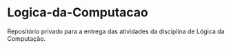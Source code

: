 # Logica-da-Computacao
Repositório privado para a entrega das atividades da disciplina de Lógica da Computação. 
